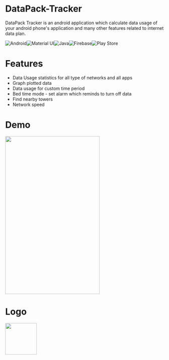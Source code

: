 # DataPack-Tracker
DataPack Tracker is an android application which calculate data usage of your android phone's application and many other features related to internet data plan.

<img alt="Android" src="https://img.shields.io/badge/Android-3DDC84?style=for-the-badge&logo=android&logoColor=white" /><img alt="Material UI" src="https://img.shields.io/badge/materialui-%230081CB.svg?style=for-the-badge&logo=material-ui&logoColor=white"/><img alt="Java" src="https://img.shields.io/badge/java-%23ED8B00.svg?style=for-the-badge&logo=java&logoColor=white"/><img alt="Firebase" src="https://img.shields.io/badge/firebase-%23039BE5.svg?style=for-the-badge&logo=firebase"/><img alt="Play Store" src="https://img.shields.io/badge/Google_Play-414141?style=for-the-badge&logo=google-play&logoColor=white" />

# Features

- Data Usage statistics for all type of networks and all apps
- Graph plotted data
- Data usage for custom time period
- Bed time mode - set alarm which reminds to turn off data
- Find nearby towers
- Network speed

# Demo

<img src="https://github.com/arr-swartz/DataPack-Tracker/blob/master/DataPackTracker/screenshots/demo.gif" width="300" height="500"/>

# Logo

<img src="https://github.com/arr-swartz/DataPack-Tracker/blob/master/datapack_tracker%20logo.svg" width="100" height="100"/>

